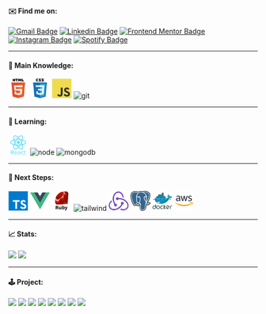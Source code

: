 #### ✉️ Find me on: 

[![Gmail Badge](https://img.shields.io/badge/-Gmail-%23333?style=for-the-badge&logo=gmail&logoColor=red&link=mailto:mrcsporto@gmail.com)](mailto:mrcsporto@gmail.com)
[![Linkedin Badge](https://img.shields.io/badge/-Linkedin-blue?style=for-the-badge&logo=Linkedin&logoColor=white&link=https://github.com/mrcsporto)](https://www.linkedin.com/in/marcosportorafael/)
[![Frontend Mentor Badge](https://img.shields.io/badge/-frontendmentor-lightgrey?style=for-the-badge&logo=frontendmentor&logoColor=161f16&link=https://github.com/mrcsporto)](https://www.frontendmentor.io/profile/mrcsporto)
[![Instagram Badge](https://img.shields.io/badge/-instagram-red?style=for-the-badge&logo=instagram&logoColor=white&link=https://github.com/mrcsporto)](https://www.instagram.com/marcosprafael/)
[![Spotify Badge](https://img.shields.io/badge/-Spotify-3bb34b?style=for-the-badge&logo=Spotify&logoColor=161f16&link=https://github.com/mrcsporto)](https://open.spotify.com/user/mrcsporto)

<hr>

#### 🧰 Main Knowledge:

<p>
<img src="https://raw.githubusercontent.com/devicons/devicon/master/icons/html5/html5-original-wordmark.svg" alt="html5" width="40" height="40"/>
<img src="https://raw.githubusercontent.com/devicons/devicon/master/icons/css3/css3-original-wordmark.svg" alt="css3" width="40" height="40"/>
<img src="https://raw.githubusercontent.com/devicons/devicon/master/icons/javascript/javascript-original.svg" alt="javascript" width="40" height="40"/>
<img src="https://www.vectorlogo.zone/logos/git-scm/git-scm-icon.svg" alt="git" width="40" height="40"/>
</p>

<hr>

#### 🔧 Learning:

<p>
<img src="https://raw.githubusercontent.com/devicons/devicon/master/icons/react/react-original-wordmark.svg" alt="react" width="40" height="40"/>
<img src="https://cdn.jsdelivr.net/gh/devicons/devicon/icons/nodejs/nodejs-original.svg" alt="node" width="40" height="40"/>
<img src="https://cdn.jsdelivr.net/gh/devicons/devicon/icons/mongodb/mongodb-original.svg" alt="mongodb" width="40" height="40"/>
</p>

<hr>

#### 🔭 Next Steps:

<p>
<img src="https://raw.githubusercontent.com/devicons/devicon/master/icons/typescript/typescript-original.svg" alt="typescript" width="40" height="40"/>
<img src="https://raw.githubusercontent.com/devicons/devicon/master/icons/vuejs/vuejs-original.svg" alt="vue" width="40" height="40"/>
<img src="https://raw.githubusercontent.com/devicons/devicon/master/icons/ruby/ruby-original-wordmark.svg" alt="ruby" width="40" height="40"/>
<img src="https://www.vectorlogo.zone/logos/tailwindcss/tailwindcss-icon.svg" alt="tailwind" width="40" height="40"/>
<img src="https://raw.githubusercontent.com/devicons/devicon/master/icons/redux/redux-original.svg" alt="redux" width="40" height="40"/>
<img src="https://raw.githubusercontent.com/github/explore/80688e429a7d4ef2fca1e82350fe8e3517d3494d/topics/postgresql/postgresql.png" alt="postgresql" height="40">
<img src="https://raw.githubusercontent.com/devicons/devicon/master/icons/docker/docker-original-wordmark.svg" alt="docker" width="40" height="40"/>
<img src="https://raw.githubusercontent.com/github/explore/80688e429a7d4ef2fca1e82350fe8e3517d3494d/topics/aws/aws.png" alt="aws" height="40">
</p>

<hr>

#### 📈 Stats:

<div align="left">
<img width="500em" src="https://github-readme-stats.vercel.app/api?username=mrcsporto&show_icons=true&layout=compact=true&theme=tokyonight"/>
<img width="241em" src="https://github-readme-stats.vercel.app/api/top-langs/?username=mrcsporto&theme=tokyonight"/>
</div>

<hr>

#### 🕹 Project:

<div>
<a href="https://github.com/mrcsporto/festival-page"><img width="300em" src="https://github-readme-stats.vercel.app/api/pin/?username=mrcsporto&repo=festival-page&theme=tokyonight"/></a>
<a href="https://github.com/mrcsporto/google-login-page"><img width="300em" src="https://github-readme-stats.vercel.app/api/pin/?username=mrcsporto&repo=google-login-page&theme=tokyonight"/></a> 
<a href="https://github.com/mrcsporto/clipboard-landing-page"><img width="300em" src="https://github-readme-stats.vercel.app/api/pin/?username=mrcsporto&repo=clipboard-landing-page&theme=tokyonight"/></a>
<a href="https://github.com/mrcsporto/simple-card"><img width="300em" src="https://github-readme-stats.vercel.app/api/pin/?username=mrcsporto&repo=simple-card&theme=tokyonight"/></a>
<a href="https://github.com/mrcsporto/tic-tac-toe"><img width="300em" src="https://github-readme-stats.vercel.app/api/pin/?username=mrcsporto&repo=tic-tac-toe&theme=tokyonight"/></a>
<a href="https://github.com/mrcsporto/pokedex"><img width="300em" src="https://github-readme-stats.vercel.app/api/pin/?username=mrcsporto&repo=pokedex&theme=tokyonight"/></a> 
<a href="https://github.com/mrcsporto/etiquetas-fortaleza"><img width="300em" src="https://github-readme-stats.vercel.app/api/pin/?username=mrcsporto&repo=etiquetas-fortaleza&theme=tokyonight"/></a> 
<a href="https://github.com/mrcsporto/card-grid-template"><img width="300em" src="https://github-readme-stats.vercel.app/api/pin/?username=mrcsporto&repo=card-grid-template&theme=tokyonight"/></a>  
 </div>
